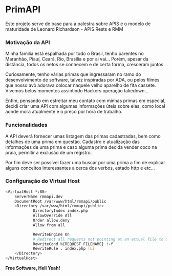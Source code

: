 
# PrimAPI

Este projeto serve de base para a palestra sobre APIS e o modelo de maturidade de Leonard Richardson - APIS Rests e RMM

### Motivação da API

Minha familia está espalhada por todo o Brasil, tenho parentes no Maranhão, Piauí, Ceará, Rio, Brasília e por ai vai... Porém, apesar da distância, todos os netos se conhecem e de certa forma, cresceram juntos.

Curiosamente, tenho várias primas que ingressaram no ramo do desenvolvimento de software, talvez inspiradas por ADA, ou pelos filmes que nosso avô adorava colocar naquele velho aparelho de fita cassete. Vivemos belos momentos assintindo Hackers operação takedown...

Enfim, pensando em estreitar meu contato com minhas primas em especial, decidi criar uma API com algumas informações úteis sobre elas, como local aonde mora atualmente e o preço por hora de trabalho.

### Funcionalidades
A API deverá fornecer umas listagem das primas cadastradas, bem como detalhes de uma prima em questão. Cadastro e atualização das informações de uma prima e caso alguma prima decida vender coco na praia, permitir a exclusão de um registro.

Por fim deve ser possível fazer uma buscar por uma prima a fim de explicar alguns conceitos interessantes a cerca dos verbos, estado http e etc...


### Configuração do Virtual Host
```sh
<VirtualHost *:80>
    ServerName rmmapi.dev
    DocumentRoot /var/www/html/rmmapi/public
    <Directory /var/www/html/rmmapi/public>
            DirectoryIndex index.php
            AllowOverride All
            Order allow,deny
            Allow from all

            RewriteEngine On
            # Redirect all requests not pointing at an actual file to index.php
            RewriteCond %{REQUEST_FILENAME} !-f
            RewriteRule . index.php [L] 
    </Directory>
</VirtualHost>
```

**Free Software, Hell Yeah!**

[Willian Mano]:http://willianmano.net